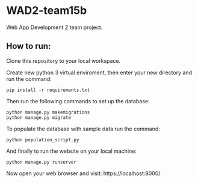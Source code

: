 # WAD2-team15b
Web App Development 2 team project. 

## How to run:
Clone this repository to your local workspace.

Create new python 3 virtual enviroment, then enter your new directory and run the command:
```
pip install -r requirements.txt
```
Then run the following commands to set up the database:
```
python manage.py makemigrations
python manage.py migrate
```
To populate the database with sample data run the command:
```
python population_script.py
```
And finally to run the website on your local machine:
```
python manage.py runserver
```
Now open your web browser and visit: https://localhost:8000/

